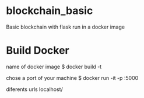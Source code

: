 # blockchain_basic
Basic blockchain with flask run in a docker image

# Build Docker

name of docker image
$ docker build -t <name> 

chose a port of your machine
$ docker run -it -p <port>:5000 <name>

diferents urls
localhost<port>/
